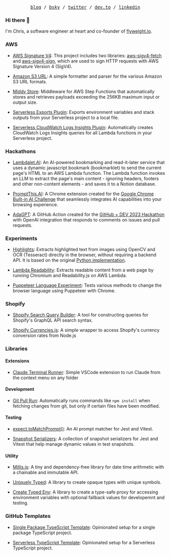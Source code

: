 <p align="center">
  <samp>
    <a href="https://zirkelc.dev">blog</a> /
    <a href="https://bsky.app/profile/zirkelc.dev">bsky</a> /
    <a href="https://twitter.com/zirkelc_">twitter</a> /
    <a href="https://dev.to/zirkelc">dev.to</a> /
    <a href="https://www.linkedin.com/in/christian-zirkel/">linkedin</a>
  </samp>
</p>

### Hi there 👋

I'm Chris, a software engineer at heart and co-founder of [flyweight.io](https://flyweight.io). 

### AWS

- [AWS Signature V4](https://github.com/zirkelc/aws-signature-v4): This project includes two libraries: [aws-sigv4-fetch](https://github.com/zirkelc/aws-signature-v4/tree/main/packages/aws-sigv4-fetch) and [aws-sigv4-sign](https://github.com/zirkelc/aws-signature-v4/tree/main/packages/aws-sigv4-sign), which are used to sign HTTP requests with AWS Signature Version 4 (SigV4).

- [Amazon S3 URL](https://github.com/zirkelc/amazon-s3-url): A simple formatter and parser for the various Amazon S3 URL formats.

- [Middy Store](https://github.com/zirkelc/middy-store): Middleware for AWS Step Functions that automatically stores and retrieves payloads exceeding the 256KB maximum input or output size.

- [Serverless Exports Plugin](https://github.com/zirkelc/serverless-exports-plugin): Exports environment variables and stack outputs from your Serverless project to a local file.

- [Serverless CloudWatch Logs Insights Plugin](https://github.com/zirkelc/serverless-cloudwatch-logs-insights): Automatically creates CloudWatch Logs Insights queries for all Lambda functions in your Serverless project.

### Hackathons

- [Lambdalet.AI](https://github.com/zirkelc/lambdalet): An AI-powered bookmarking and read-it-later service that uses a dynamic javascript bookmark (bookmarklet) to send the current page's HTML to an AWS Lambda function. The Lambda function invokes an LLM to extract the page's main content - ignoring headers, footers and other non-content elements - and saves it to a Notion database.

- [PromptThis.AI](https://github.com/zirkelc/PromptThis.AI): A Chrome extension created for the [Google Chrome Built-in AI Challenge](https://googlechromeai.devpost.com/) that seamlessly integrates AI capabilities into your browsing experience.

- [AdaGPT](https://github.com/zirkelc/AdaGPT): A GitHub Action created for the [GitHub + DEV 2023 Hackathon](https://dev.to/devteam/github-dev-2023-hackathon-winners-announced-236o) with OpenAI integration that responds to comments on issues and pull requests.

### Experiments

- [Highlights](https://github.com/zirkelc/highlights): Extracts highlighted text from images using OpenCV and OCR (Tesseract) directly in the browser, without requiring a backend API. It is based on the original [Python implementation](https://dev.to/zirkelc/extract-highlighted-text-from-a-book-using-python-e15).

- [Lambda Readability](https://github.com/zirkelc/lambda-readability): Extracts readable content from a web page by running Chromium and Readability.js on AWS Lambda.

- [Puppeteer Language Experiment](https://github.com/zirkelc/puppeteer-language-experiment): Tests various methods to change the browser language using Puppeteer with Chrome.

### Shopify 

- [Shopify Search Query Builder](https://github.com/zirkelc/shopify-search-query): A tool for constructing queries for Shopify's GraphQL API search syntax.

- [Shopify Currencies.js](https://github.com/zirkelc/shopify-currencies.js): A simple wrapper to access Shopify's currency conversion rates from Node.js

### Libraries

#### Extensions

- [Claude Terminal Runner](https://github.com/zirkelc/claude-terminal-runner): Simple VSCode extension to run Claude from the context menu on any folder

#### Development

- [Git Pull Run](https://github.com/zirkelc/git-pull-run): Automatically runs commands like `npm install` when fetching changes from git, but only if certain files have been modified.

#### Testing

- [expect.toMatchPrompt()](https://github.com/zirkelc/expect-match-prompt): An AI prompt matcher for Jest and Vitest.

- [Snapshot Serializers](https://github.com/zirkelc/snapshot-serializers): A collection of snapshot serializers for Jest and Vitest that help manage dynamic values in test snapshots.

#### Utility

- [Millis.js](https://github.com/zirkelc/millis-js): A tiny and dependency-free library for date time arithmetic with a chainable and immutable API.

- [Uniquely Typed](https://github.com/zirkelc/uniquely-typed): A library to create opaque types with unique symbols.

- [Create Typed Env](https://github.com/zirkelc/create-typed-env): A library to create a type-safe proxy for accessing environment variables with optional fallback values for developemnt and testing.


### GitHub Templates

- [Single Package TypeScript Template](https://github.com/zirkelc/template-single-typescript): Opinionated setup for a single package TypeScript project.

- [Serverless TypeScript Template](https://github.com/zirkelc/template-serverless-typescript): Opinionated setup for a Serverless TypeScript project.




<!--
Feel free to explore my work and connect with me.

### Open Projects
Here are some of my own projects:

- [AWS SigV4 Fetch](https://github.com/zirkelc/aws-sigv4-fetch) [![npm](https://img.shields.io/npm/dt/aws-sigv4-fetch)](https://www.npmjs.com/package/aws-sigv4-fetch) ![GitHub Repo stars](https://img.shields.io/github/stars/zirkelc/aws-sigv4-fetch?style=social) 
- [Amazon S3 URL](https://github.com/zirkelc/amazon-s3-url) [![npm](https://img.shields.io/npm/dt/amazon-s3-url)](https://www.npmjs.com/package/amazon-s3-url) ![GitHub Repo stars](https://img.shields.io/github/stars/zirkelc/amazon-s3-url?style=social)
- [Middy Store](https://github.com/zirkelc/middy-store) [![npm](https://img.shields.io/npm/dt/middy-store)](https://www.npmjs.com/package/middy-store) ![GitHub Repo stars](https://img.shields.io/github/stars/zirkelc/middy-store?style=social)
- [Git Pull Run](https://github.com/zirkelc/git-pull-run) [![npm](https://img.shields.io/npm/dt/git-pull-run)](https://www.npmjs.com/package/git-pull-run) ![GitHub Repo stars](https://img.shields.io/github/stars/zirkelc/git-pull-run?style=social)
- [Chrome Debugger Node](https://github.com/zirkelc/chrome-debugger-node) [![npm](https://img.shields.io/npm/dt/create-chrome-debugger)](https://www.npmjs.com/package/create-chrome-debugger) ![GitHub Repo stars](https://img.shields.io/github/stars/zirkelc/chrome-debugger-node?style=social)
- [Serverless Exports Plugin](https://github.com/zirkelc/serverless-exports-plugin) [![npm](https://img.shields.io/npm/dt/serverless-exports-plugin)](https://www.npmjs.com/package/serverless-exports-plugin) ![GitHub Repo stars](https://img.shields.io/github/stars/zirkelc/serverless-exports-plugin?style=social)
- [AdaGPT](https://github.com/zirkelc/AdaGPT) ![GitHub Repo stars](https://img.shields.io/github/stars/zirkelc/AdaGPT?style=social)
- [Blog zirkelc.dev](https://github.com/zirkelc/zirkelc.dev) ![GitHub Repo stars](https://img.shields.io/github/stars/zirkelc/zirkelc.dev?style=social)
- [Highlights](https://zirkelc.github.io/highlights/) ![GitHub Repo stars](https://img.shields.io/github/stars/zirkelc/highlights?style=social)
- [Lambda Readability](https://zirkelc.github.io/lambda-readability/) ![GitHub Repo stars](https://img.shields.io/github/stars/zirkelc/lambda-readability?style=social)


**Pull Requests**
- [PNPM: Add reporter option to hide prefix from concurrent outputs](https://github.com/pnpm/pnpm/pull/7086)
- [Serverless-Step-Functions: Add type declarations to DefinitelyTyped](https://github.com/DefinitelyTyped/DefinitelyTyped/pull/66693)
- [Shopif JS: Add support for AWS DynamoDB session storage](https://github.com/Shopify/shopify-app-js/pull/167)
- [Neo4j APOC: Fix for prodedure for JSON export](https://github.com/neo4j-contrib/neo4j-apoc-procedures/pull/3152)
- [Cytoscape.js: Add support for path selctors](https://github.com/cytoscape/cytoscape.js/pull/2952)
- [Serverless-Step-Functions: Add support for InputTransformer in events](https://github.com/serverless-operations/serverless-step-functions/pull/448)
- [GitHub Lint Action: Add TypeScript as linter](https://github.com/wearerequired/lint-action/pull/575)
- [Notion-to-Markdown: Add support for markdown equations](https://github.com/souvikinator/notion-to-md/pull/66)
- [Neovis.js: Add support for nodes and edges in event handler](https://github.com/neo4j-contrib/neovis.js/pull/127)
-->
<!--



**zirkelc/zirkelc** is a ✨ _special_ ✨ repository because its `README.md` (this file) appears on your GitHub profile.

Here are some ideas to get you started:

- 🔭 I’m currently working on ...
- 🌱 I’m currently learning ...
- 👯 I’m looking to collaborate on ...
- 🤔 I’m looking for help with ...
- 💬 Ask me about ...
- 📫 How to reach me: ...
- 😄 Pronouns: ...
- ⚡ Fun fact: ...
-->
